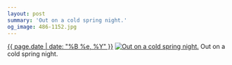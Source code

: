 ```yaml
---
layout: post
summary: 'Out on a cold spring night.'
og_image: 486-1152.jpg
---
```


<p>
  <time><a href="/486">{{ page.date | date: "%B %e, %Y" }}</a></time>
  <a href="/486"><img src="{{ site.assets_url }}/486-576.jpg" srcset="{{ site.assets_url }}/486-1152.jpg 1152w, {{ site.assets_url }}/486-864.jpg 864w, {{ site.assets_url }}/486-576.jpg 576w, {{ site.assets_url }}/486-288.jpg 288w" sizes="(min-width: 700px) 50vw, calc(100vw - 2rem)" alt="Out on a cold spring night." /></a>
  <span>Out on a cold spring night.</span>
</p>
